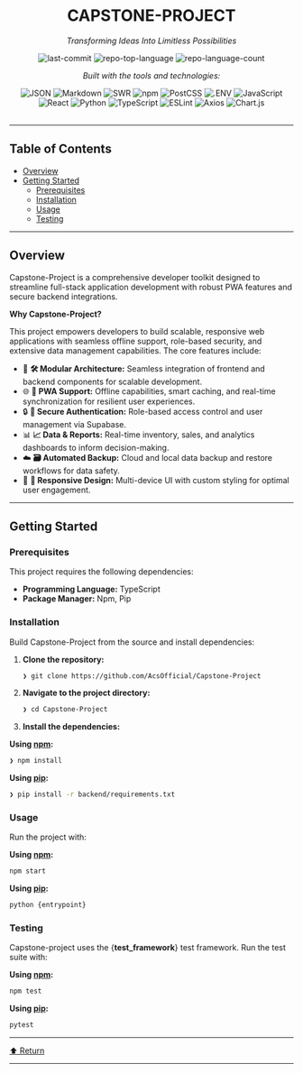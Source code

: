 <div id="top">

<!-- HEADER STYLE: CLASSIC -->
<div align="center">


# CAPSTONE-PROJECT

<em>Transforming Ideas Into Limitless Possibilities</em>

<!-- BADGES -->
<img src="https://img.shields.io/github/last-commit/AcsOfficial/Capstone-Project?style=flat&logo=git&logoColor=white&color=0080ff" alt="last-commit">
<img src="https://img.shields.io/github/languages/top/AcsOfficial/Capstone-Project?style=flat&color=0080ff" alt="repo-top-language">
<img src="https://img.shields.io/github/languages/count/AcsOfficial/Capstone-Project?style=flat&color=0080ff" alt="repo-language-count">

<em>Built with the tools and technologies:</em>

<img src="https://img.shields.io/badge/JSON-000000.svg?style=flat&logo=JSON&logoColor=white" alt="JSON">
<img src="https://img.shields.io/badge/Markdown-000000.svg?style=flat&logo=Markdown&logoColor=white" alt="Markdown">
<img src="https://img.shields.io/badge/SWR-000000.svg?style=flat&logo=SWR&logoColor=white" alt="SWR">
<img src="https://img.shields.io/badge/npm-CB3837.svg?style=flat&logo=npm&logoColor=white" alt="npm">
<img src="https://img.shields.io/badge/PostCSS-DD3A0A.svg?style=flat&logo=PostCSS&logoColor=white" alt="PostCSS">
<img src="https://img.shields.io/badge/.ENV-ECD53F.svg?style=flat&logo=dotenv&logoColor=black" alt=".ENV">
<img src="https://img.shields.io/badge/JavaScript-F7DF1E.svg?style=flat&logo=JavaScript&logoColor=black" alt="JavaScript">
<br>
<img src="https://img.shields.io/badge/React-61DAFB.svg?style=flat&logo=React&logoColor=black" alt="React">
<img src="https://img.shields.io/badge/Python-3776AB.svg?style=flat&logo=Python&logoColor=white" alt="Python">
<img src="https://img.shields.io/badge/TypeScript-3178C6.svg?style=flat&logo=TypeScript&logoColor=white" alt="TypeScript">
<img src="https://img.shields.io/badge/ESLint-4B32C3.svg?style=flat&logo=ESLint&logoColor=white" alt="ESLint">
<img src="https://img.shields.io/badge/Axios-5A29E4.svg?style=flat&logo=Axios&logoColor=white" alt="Axios">
<img src="https://img.shields.io/badge/Chart.js-FF6384.svg?style=flat&logo=chartdotjs&logoColor=white" alt="Chart.js">

</div>
<br>

---

## Table of Contents

- [Overview](#overview)
- [Getting Started](#getting-started)
    - [Prerequisites](#prerequisites)
    - [Installation](#installation)
    - [Usage](#usage)
    - [Testing](#testing)

---

## Overview

Capstone-Project is a comprehensive developer toolkit designed to streamline full-stack application development with robust PWA features and secure backend integrations. 

**Why Capstone-Project?**

This project empowers developers to build scalable, responsive web applications with seamless offline support, role-based security, and extensive data management capabilities. The core features include:

- 🧩 **🛠️ Modular Architecture:** Seamless integration of frontend and backend components for scalable development.
- 🌐 **🚀 PWA Support:** Offline capabilities, smart caching, and real-time synchronization for resilient user experiences.
- 🔒 **🔑 Secure Authentication:** Role-based access control and user management via Supabase.
- 📊 **📈 Data & Reports:** Real-time inventory, sales, and analytics dashboards to inform decision-making.
- ☁️ **🗃️ Automated Backup:** Cloud and local data backup and restore workflows for data safety.
- 📱 **📏 Responsive Design:** Multi-device UI with custom styling for optimal user engagement.

---

## Getting Started

### Prerequisites

This project requires the following dependencies:

- **Programming Language:** TypeScript
- **Package Manager:** Npm, Pip

### Installation

Build Capstone-Project from the source and install dependencies:

1. **Clone the repository:**

    ```sh
    ❯ git clone https://github.com/AcsOfficial/Capstone-Project
    ```

2. **Navigate to the project directory:**

    ```sh
    ❯ cd Capstone-Project
    ```

3. **Install the dependencies:**

**Using [npm](https://www.npmjs.com/):**

```sh
❯ npm install
```
**Using [pip](https://pypi.org/project/pip/):**

```sh
❯ pip install -r backend/requirements.txt
```

### Usage

Run the project with:

**Using [npm](https://www.npmjs.com/):**

```sh
npm start
```
**Using [pip](https://pypi.org/project/pip/):**

```sh
python {entrypoint}
```

### Testing

Capstone-project uses the {__test_framework__} test framework. Run the test suite with:

**Using [npm](https://www.npmjs.com/):**

```sh
npm test
```
**Using [pip](https://pypi.org/project/pip/):**

```sh
pytest
```

---

<div align="left"><a href="#top">⬆ Return</a></div>

---
